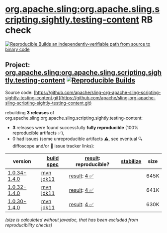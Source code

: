 [org.apache.sling:org.apache.sling.scripting.sightly.testing-content](https://central.sonatype.com/artifact/org.apache.sling/org.apache.sling.scripting.sightly.testing-content/versions) RB check
=======

[![Reproducible Builds](https://reproducible-builds.org/images/logos/rb.svg) an independently-verifiable path from source to binary code](https://reproducible-builds.org/)

## Project: [org.apache.sling:org.apache.sling.scripting.sightly.testing-content](https://central.sonatype.com/artifact/org.apache.sling/org.apache.sling.scripting.sightly.testing-content/versions) [![Reproducible Builds](https://img.shields.io/endpoint?url=https://raw.githubusercontent.com/jvm-repo-rebuild/reproducible-central/master/content/org/apache/sling/org.apache.sling.scripting.sightly.testing-content/badge.json)](https://github.com/jvm-repo-rebuild/reproducible-central/blob/master/content/org/apache/sling/org.apache.sling.scripting.sightly.testing-content/README.md)

Source code: [https://github.com/apache/sling-org-apache-sling-scripting-sightly-testing-content.git](https://github.com/apache/sling-org-apache-sling-scripting-sightly-testing-content.git)

rebuilding **3 releases** of org.apache.sling:org.apache.sling.scripting.sightly.testing-content:
- **3** releases were found successfully **fully reproducible** (100% reproducible artifacts :white_check_mark:),
- 0 had issues (some unreproducible artifacts :warning:, see eventual :mag: diffoscope and/or :memo: issue tracker links):

| version | [build spec](/BUILDSPEC.md) | [result](https://reproducible-builds.org/docs/jvm/): reproducible? | [stabilize](https://github.com/google/oss-rebuild/blob/main/cmd/stabilize/README.md) | size |
| -- | --------- | ------ | ------ | -- |
| [1.0.34-1.4.0](https://central.sonatype.com/artifact/org.apache.sling/org.apache.sling.scripting.sightly.testing-content/1.0.34-1.4.0/pom) | [mvn jdk11](org.apache.sling.scripting.sightly.testing-content-1.0.34-1.4.0.buildspec) | [result](org.apache.sling.scripting.sightly.testing-content-1.0.34-1.4.0.buildinfo): [4 :white_check_mark: ](org.apache.sling.scripting.sightly.testing-content-1.0.34-1.4.0.buildcompare) | | 645K |
| [1.0.32-1.4.0](https://central.sonatype.com/artifact/org.apache.sling/org.apache.sling.scripting.sightly.testing-content/1.0.32-1.4.0/pom) | [mvn jdk11](org.apache.sling.scripting.sightly.testing-content-1.0.32-1.4.0.buildspec) | [result](org.apache.sling.scripting.sightly.testing-content-1.0.32-1.4.0.buildinfo): [4 :white_check_mark: ](org.apache.sling.scripting.sightly.testing-content-1.0.32-1.4.0.buildcompare) | | 641K |
| [1.0.30-1.4.0](https://central.sonatype.com/artifact/org.apache.sling/org.apache.sling.scripting.sightly.testing-content/1.0.30-1.4.0/pom) | [mvn jdk11](org.apache.sling.scripting.sightly.testing-content-1.0.30-1.4.0.buildspec) | [result](org.apache.sling.scripting.sightly.testing-content-1.0.30-1.4.0.buildinfo): [4 :white_check_mark: ](org.apache.sling.scripting.sightly.testing-content-1.0.30-1.4.0.buildcompare) | | 630K |

<i>(size is calculated without javadoc, that has been excluded from reproducibility checks)</i>

